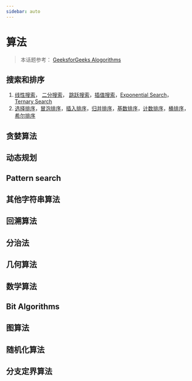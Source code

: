 ```yaml
---
sidebar: auto
---
```


# 算法
> 本话题参考： [GeeksforGeeks Alogorithms](https://www.geeksforgeeks.org/fundamentals-of-algorithms/)

## 搜索和排序
1. [线性搜索](./searching_sorting.html#线性搜索)， [二分搜索](./searching_sorting.html#二分搜索)， [跳跃搜索](./searching_sorting.html#跳跃搜索)，[插值搜索](./searching_sorting.html#插值搜索)，[Exponential Search](https://www.geeksforgeeks.org/exponential-search/)，[Ternary Search](https://www.geeksforgeeks.org/binary-search-preferred-ternary-search/)
2. [选择排序](./searching_sorting.html#选择排序)，[冒泡排序](./searching_sorting.html#冒泡排序)，[插入排序](./searching_sorting.html#插入排序)，[归并排序](./searching_sorting.html#归并排序)，[基数排序](./searching_sorting.html#基数排序)，[计数排序](./searching_sorting.html#计数排序)，[桶排序](./searching_sorting.html#桶排序)，[希尔排序](./searching_sorting.html#希尔排序)

## 贪婪算法

## 动态规划

## Pattern search

## 其他字符串算法

## 回溯算法

## 分治法

## 几何算法

## 数学算法

## Bit Algorithms

## 图算法

## 随机化算法

## 分支定界算法
